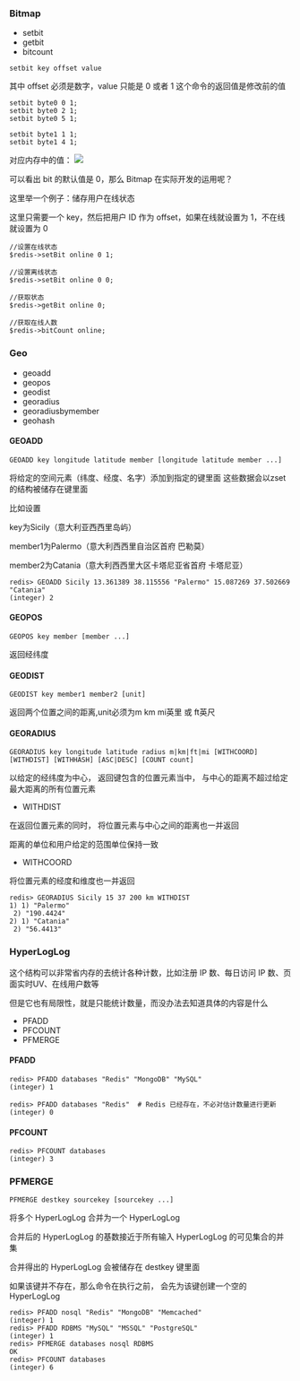 ### Bitmap
- setbit
- getbit
- bitcount
```shell
setbit key offset value
```
其中 offset 必须是数字，value 只能是 0 或者 1
这个命令的返回值是修改前的值

```shell
setbit byte0 0 1;
setbit byte0 2 1;
setbit byte0 5 1;

setbit byte1 1 1;
setbit byte1 4 1;
```

对应内存中的值：
![](https://oss.wyxxt.org.cn/images/2021/09/18/e3478a7dd19a089ee005407aef8e963e.png)

可以看出 bit 的默认值是 0，那么 Bitmap 在实际开发的运用呢？

这里举一个例子：储存用户在线状态

这里只需要一个 key，然后把用户 ID 作为 offset，如果在线就设置为 1，不在线就设置为 0

```shell
//设置在线状态
$redis->setBit online 0 1;

//设置离线状态
$redis->setBit online 0 0;

//获取状态
$redis->getBit online 0;

//获取在线人数
$redis->bitCount online;
```

### Geo
- geoadd
- geopos
- geodist
- georadius
- georadiusbymember
- geohash

#### GEOADD
```shell
GEOADD key longitude latitude member [longitude latitude member ...]
```
将给定的空间元素（纬度、经度、名字）添加到指定的键里面
这些数据会以zset的结构被储存在键里面

比如设置

key为Sicily（意大利亚西西里岛屿）

member1为Palermo（意大利西西里自治区首府 巴勒莫）

member2为Catania（意大利西西里大区卡塔尼亚省首府 卡塔尼亚）

```shell
redis> GEOADD Sicily 13.361389 38.115556 "Palermo" 15.087269 37.502669 "Catania"
(integer) 2
```

#### GEOPOS
```shell
GEOPOS key member [member ...]
```
返回经纬度

#### GEODIST
```shell
GEODIST key member1 member2 [unit]
```
返回两个位置之间的距离,unit必须为m km mi英里 或 ft英尺

#### GEORADIUS
```shell
GEORADIUS key longitude latitude radius m|km|ft|mi [WITHCOORD] [WITHDIST] [WITHHASH] [ASC|DESC] [COUNT count]
```
以给定的经纬度为中心， 返回键包含的位置元素当中， 与中心的距离不超过给定最大距离的所有位置元素

- WITHDIST

在返回位置元素的同时， 将位置元素与中心之间的距离也一并返回

距离的单位和用户给定的范围单位保持一致

- WITHCOORD

将位置元素的经度和维度也一并返回

```shell
redis> GEORADIUS Sicily 15 37 200 km WITHDIST
1) 1) "Palermo"
 2) "190.4424"
2) 1) "Catania"
 2) "56.4413"
```

### HyperLogLog
这个结构可以非常省内存的去统计各种计数，比如注册 IP 数、每日访问 IP 数、页面实时UV、在线用户数等

但是它也有局限性，就是只能统计数量，而没办法去知道具体的内容是什么
- PFADD
- PFCOUNT
- PFMERGE
#### PFADD

```shell
redis> PFADD databases "Redis" "MongoDB" "MySQL"
(integer) 1

redis> PFADD databases "Redis"  # Redis 已经存在，不必对估计数量进行更新
(integer) 0
```

#### PFCOUNT

```shell
redis> PFCOUNT databases
(integer) 3
```

### PFMERGE
```shell
PFMERGE destkey sourcekey [sourcekey ...]
```

将多个 HyperLogLog 合并为一个 HyperLogLog

合并后的 HyperLogLog 的基数接近于所有输入 HyperLogLog 的可见集合的并集

合并得出的 HyperLogLog 会被储存在 destkey 键里面

如果该键并不存在，那么命令在执行之前， 会先为该键创建一个空的 HyperLogLog

```shell
redis> PFADD nosql "Redis" "MongoDB" "Memcached"
(integer) 1
redis> PFADD RDBMS "MySQL" "MSSQL" "PostgreSQL"
(integer) 1
redis> PFMERGE databases nosql RDBMS
OK
redis> PFCOUNT databases
(integer) 6
```